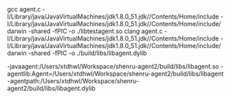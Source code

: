 gcc agent.c -I/Library/java/JavaVirtualMachines/jdk1.8.0_51.jdk//Contents/Home/include  -I/Library/java/JavaVirtualMachines/jdk1.8.0_51.jdk//Contents/Home/include/darwin -shared -fPIC -o ./libtestagent.so
clang agent.c -I/Library/java/JavaVirtualMachines/jdk1.8.0_51.jdk//Contents/Home/include  -I/Library/java/JavaVirtualMachines/jdk1.8.0_51.jdk//Contents/Home/include/darwin -shared -fPIC -o ./build/libs/libagent.dylib

-javaagent:/Users/xtdhwl/Workspace/shenru-agent2/build/libs/libagent.so
-agentlib:Agent=/Users/xtdhwl/Workspace/shenru-agent2/build/libs/libagent
-agentpath:/Users/xtdhwl/Workspace/shenru-agent2/build/libs/libagent.dylib